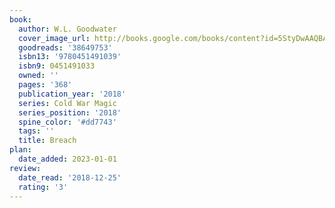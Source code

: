 ```yaml
---
book:
  author: W.L. Goodwater
  cover_image_url: http://books.google.com/books/content?id=5StyDwAAQBAJ&printsec=frontcover&img=1&zoom=1&edge=curl&source=gbs_api
  goodreads: '38649753'
  isbn13: '9780451491039'
  isbn9: 0451491033
  owned: ''
  pages: '368'
  publication_year: '2018'
  series: Cold War Magic
  series_position: '2018'
  spine_color: '#dd7743'
  tags: ''
  title: Breach
plan:
  date_added: 2023-01-01
review:
  date_read: '2018-12-25'
  rating: '3'
---
```

